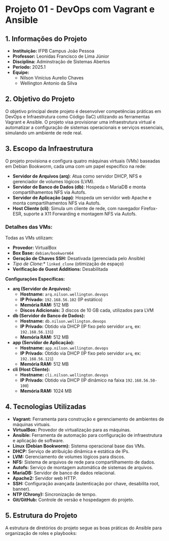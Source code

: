 # Projeto 01 - DevOps com Vagrant e Ansible 

## 1. Informações do Projeto

* **Instituição:** IFPB Campus João Pessoa
* **Professor:** Leonidas Francisco de Lima Júnior
* **Disciplina:** Adminstração de Sistemas Abertos
* **Período:** 2025.1 
* **Equipe:**
    * Nilson Vinícius Aurelio Chaves 
    * Wellington Antonio da Silva 

## 2. Objetivo do Projeto

O objetivo principal deste projeto é desenvolver competências práticas em DevOps e Infraestrutura como Código (IaC) utilizando as ferramentas Vagrant e Ansible. O projeto visa provisionar uma infraestrutura virtual e automatizar a configuração de sistemas operacionais e serviços essenciais, simulando um ambiente de rede real. 

## 3. Escopo da Infraestrutura

O projeto provisiona e configura quatro máquinas virtuais (VMs) baseadas em Debian Bookworm, cada uma com um papel específico na rede:

* **Servidor de Arquivos (arq)**: Atua como servidor DHCP, NFS e gerenciador de volumes lógicos (LVM).
* **Servidor de Banco de Dados (db)**: Hospeda o MariaDB e monta compartilhamentos NFS via Autofs.
* **Servidor de Aplicação (app)**: Hospeda um servidor web Apache e monta compartilhamentos NFS via Autofs.
* **Host Cliente (cli)**: Simula um cliente de rede, com navegador Firefox-ESR, suporte a X11 Forwarding e montagem NFS via Autofs.

### Detalhes das VMs:

Todas as VMs utilizam:
* **Provedor:** VirtualBox 
* **Box Base:** `debian/bookworm64` 
* **Geração de Chaves SSH:** Desativada (gerenciada pelo Ansible) 
* *Tipo de Clone:** `linked_clone` (otimização de espaço) 
* **Verificação de Guest Additions:** Desabilitada 

**Configurações Específicas:**

* **arq (Servidor de Arquivos):**
    * **Hostname:** `arq.nilson.wellington.devops` 
    * **IP Privado:** `192.168.56.102` (IP estático) 
    * **Memória RAM:** 512 MB 
    * **Discos Adicionais:** 3 discos de 10 GB cada, utilizados para LVM 
* **db (Servidor de Banco de Dados):**
    * **Hostname:** `db.nilson.wellington.devops` 
    * **IP Privado:** Obtido via DHCP (IP fixo pelo servidor `arq`, ex: `192.168.56.131`) 
    * **Memória RAM:** 512 MB 
* **app (Servidor de Aplicação):**
    * **Hostname:** `app.nilson.wellington.devops` 
    * **IP Privado:** Obtido via DHCP (IP fixo pelo servidor `arq`, ex: `192.168.56.121`) 
    * **Memória RAM:** 512 MB 
* **cli (Host Cliente):**
    * **Hostname:** `cli.nilson.wellington.devops` 
    * **IP Privado:** Obtido via DHCP (IP dinâmico na faixa `192.168.56.50-100`) 
    * **Memória RAM:** 1024 MB 

## 4. Tecnologias Utilizadas

* **Vagrant:** Ferramenta para construção e gerenciamento de ambientes de máquinas virtuais.
* **VirtualBox:** Provedor de virtualização para as máquinas.
* **Ansible:** Ferramenta de automação para configuração de infraestrutura e aplicação de software.
* **Linux (Debian Bookworm):** Sistema operacional base das VMs.
* **DHCP:** Serviço de atribuição dinâmica e estática de IPs.
* **LVM:** Gerenciamento de volumes lógicos para discos.
* **NFS:** Sistema de arquivos de rede para compartilhamento de dados.
* **Autofs:** Serviço de montagem automática de sistemas de arquivos.
* **MariaDB:** Servidor de banco de dados relacional.
* **Apache2:** Servidor web HTTP.
* **SSH:** Configuração avançada (autenticação por chave, desabilita root, banner).
* **NTP (Chrony):** Sincronização de tempo.
* **Git/GitHub:** Controle de versão e hospedagem do projeto.

## 5. Estrutura do Projeto

A estrutura de diretórios do projeto segue as boas práticas do Ansible para organização de roles e playbooks:
